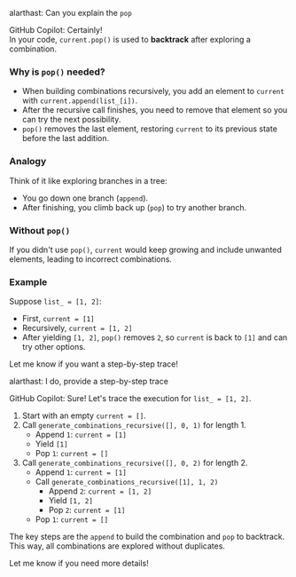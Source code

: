alarthast: Can you explain the `pop`

GitHub Copilot: Certainly!  
In your code, `current.pop()` is used to **backtrack** after exploring a combination.

### Why is `pop()` needed?
- When building combinations recursively, you add an element to `current` with `current.append(list_[i])`.
- After the recursive call finishes, you need to remove that element so you can try the next possibility.
- `pop()` removes the last element, restoring `current` to its previous state before the last addition.

### Analogy
Think of it like exploring branches in a tree:
- You go down one branch (`append`).
- After finishing, you climb back up (`pop`) to try another branch.

### Without `pop()`
If you didn't use `pop()`, `current` would keep growing and include unwanted elements, leading to incorrect combinations.

### Example
Suppose `list_ = [1, 2]`:
- First, `current = [1]`
- Recursively, `current = [1, 2]`
- After yielding `[1, 2]`, `pop()` removes `2`, so `current` is back to `[1]` and can try other options.

Let me know if you want a step-by-step trace!

alarthast: I do, provide a step-by-step trace

GitHub Copilot: Sure! Let's trace the execution for `list_ = [1, 2]`.

1. Start with an empty `current = []`.
2. Call `generate_combinations_recursive([], 0, 1)` for length 1.
   - Append `1`: `current = [1]`
   - Yield `[1]`
   - Pop `1`: `current = []`
3. Call `generate_combinations_recursive([], 0, 2)` for length 2.
   - Append `1`: `current = [1]`
   - Call `generate_combinations_recursive([1], 1, 2)`
     - Append `2`: `current = [1, 2]`
     - Yield `[1, 2]`
     - Pop `2`: `current = [1]`
   - Pop `1`: `current = []`

The key steps are the `append` to build the combination and `pop` to backtrack. This way, all combinations are explored without duplicates.

Let me know if you need more details!